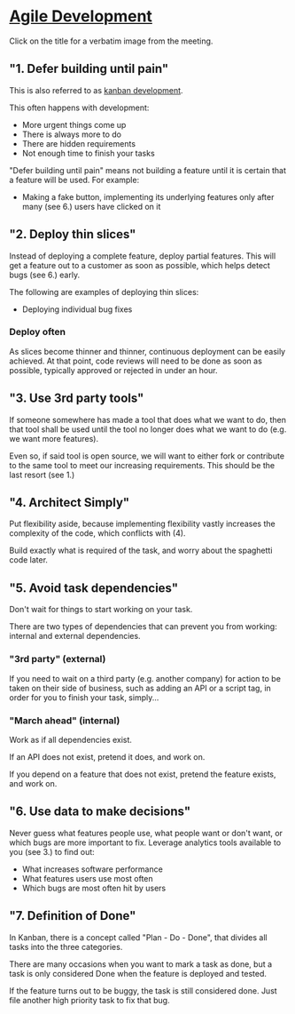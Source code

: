 # [Agile Development](http://i.imgur.com/FcTiTuk.jpg)

Click on the title for a verbatim image from the meeting.

## "1. Defer building until pain"

This is also referred to as [kanban development](http://www.slideshare.net/JR0cket/jit-developmentwithkanbanjax-london2011).

This often happens with development:

* More urgent things come up
* There is always more to do
* There are hidden requirements
* Not enough time to finish your tasks

"Defer building until pain" means not building a feature until it is certain that a feature will be used. For example:

* Making a fake button, implementing its underlying features only after many (see 6.) users have clicked on it

## "2. Deploy thin slices"

Instead of deploying a complete feature, deploy partial features. This will get a feature out to a customer as soon as possible, which helps detect bugs (see 6.) early.

The following are examples of deploying thin slices:

* Deploying individual bug fixes

### Deploy often

As slices become thinner and thinner, continuous deployment can be easily achieved. At that point, code reviews will need to be done as soon as possible, typically approved or rejected in under an hour.

## "3. Use 3rd party tools"

If someone somewhere has made a tool that does what we want to do, then that tool shall be used until the tool no longer does what we want to do (e.g. we want more features). 

Even so, if said tool is open source, we will want to either fork or contribute to the same tool to meet our increasing requirements. This should be the last resort (see 1.)

## "4. Architect Simply"

Put flexibility aside, because implementing flexibility vastly increases the complexity of the code, which conflicts with (4). 

Build exactly what is required of the task, and worry about the spaghetti code later.

## "5. Avoid task dependencies"

Don't wait for things to start working on your task. 

There are two types of dependencies that can prevent you from working: internal and external dependencies.

### "3rd party" (external)

If you need to wait on a third party (e.g. another company) for action to be taken on their side of business, such as adding an API or a script tag, in order for you to finish your task, simply...

### "March ahead" (internal)

Work as if all dependencies exist. 

If an API does not exist, pretend it does, and work on. 

If you depend on a feature that does not exist, pretend the feature exists, and work on.

## "6. Use data to make decisions"

Never guess what features people use, what people want or don't want, or which bugs are more important to fix. Leverage analytics tools available to you (see 3.) to find out:

* What increases software performance
* What features users use most often
* Which bugs are most often hit by users

## "7. Definition of Done"

In Kanban, there is a concept called "Plan - Do - Done", that divides all tasks into the three categories.

There are many occasions when you want to mark a task as done, but a task is only considered Done when the feature is deployed and tested.

If the feature turns out to be buggy, the task is still considered done. Just file another high priority task to fix that bug.